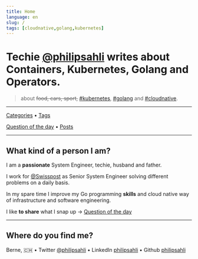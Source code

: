 ```yaml
---
title: Home
language: en
slug: /
tags: [cloudnative,golang,kubernetes]
---
```


# Techie [@philipsahli](https://twitter.com/philipsahli) writes about Containers, Kubernetes, Golang and Operators.

> about ~~food, cars, sport,~~ [#kubernetes], [#golang] and [#cloudnative].

---

[Categories](/categories/) &bull; [Tags](/tags/)

[Question of the day] &bull; [Posts](/posts/) 

---

## What kind of a person I am?

I am a **passionate** System Engineer, techie, husband and father.

I work for [@Swisspost](https://twitter.com/SwissPost) as Senior System Engineer solving different problems on a daily basis.

In my spare time I improve my Go programming **skills** and cloud native way of infrastructure and software engineering. 

I like **to share** what I snap up → [Question of the day]

---

## Where do you find me?

Berne, 🇨🇭 &bull; Twitter [@philipsahli](https://twitter.com/philipsahli) &bull; LinkedIn [philipsahli](https://www.linkedin.com/in/philipsahli/) &bull; Github [philipsahli](https://github.com/philipsahli/)

[#kubernetes]: /tags/kubernetes/
[#golang]: /tags/golang/
[#cloudnative]: /tags/cloudnative/

[Question of the day]: /categories/question-of-the-day/